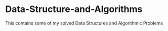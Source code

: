 # Data-Structure-and-Algorithms
This contains some of my solved Data Structures and Algorithmic Problems

